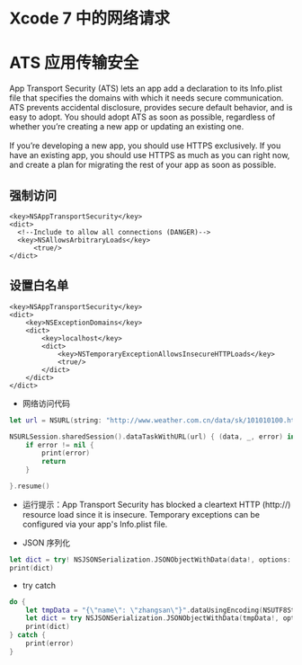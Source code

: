 # Xcode 7 中的网络请求

# ATS 应用传输安全

App Transport Security (ATS) lets an app add a declaration to its Info.plist file that specifies the domains with which it needs secure communication. ATS prevents accidental disclosure, provides secure default behavior, and is easy to adopt. You should adopt ATS as soon as possible, regardless of whether you’re creating a new app or updating an existing one. <br /><br />If you’re developing a new app, you should use HTTPS exclusively. If you have an existing app, you should use HTTPS as much as you can right now, and create a plan for migrating the rest of your app as soon as possible.

## 强制访问

```plist
<key>NSAppTransportSecurity</key>
<dict>
  <!--Include to allow all connections (DANGER)-->
  <key>NSAllowsArbitraryLoads</key>
      <true/>
</dict>
```

## 设置白名单

```plist
<key>NSAppTransportSecurity</key>
<dict>
    <key>NSExceptionDomains</key>
    <dict>
        <key>localhost</key>
        <dict>
            <key>NSTemporaryExceptionAllowsInsecureHTTPLoads</key>
            <true/>
        </dict>
    </dict>
</dict>
```

* 网络访问代码

```swift
let url = NSURL(string: "http://www.weather.com.cn/data/sk/101010100.html")!

NSURLSession.sharedSession().dataTaskWithURL(url) { (data, _, error) in
    if error != nil {
        print(error)
        return
    }

}.resume()
```

* 运行提示：App Transport Security has blocked a cleartext HTTP (http://) resource load since it is insecure. Temporary exceptions can be configured via your app's Info.plist file.

* JSON 序列化

```swift
let dict = try! NSJSONSerialization.JSONObjectWithData(data!, options: NSJSONReadingOptions(rawValue: 0))
print(dict)
```

* try catch

```swift
do {
    let tmpData = "{\"name\": \"zhangsan\"}".dataUsingEncoding(NSUTF8StringEncoding)
    let dict = try NSJSONSerialization.JSONObjectWithData(tmpData!, options: NSJSONReadingOptions[])
    print(dict)
} catch {
    print(error)
}
```

